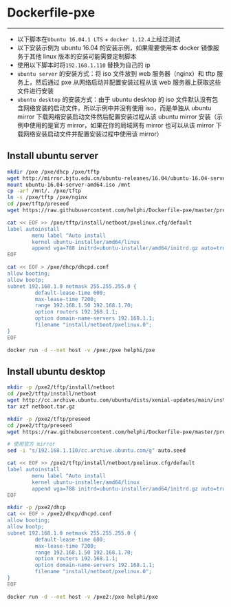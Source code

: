 # Dockerfile-pxe
--------------------

- 以下脚本在`Ubuntu 16.04.1 LTS` + `docker 1.12.4`上经过测试
- 以下安装示例为 ubuntu 16.04 的安装示例，如果需要使用本 docker 镜像服务于其他 linux 版本的安装可能需要定制脚本
- 使用以下脚本时将`192.168.1.110` 替换为自己的 ip 
- `ubuntu server` 的安装方式：将 iso 文件放到 web 服务器（nginx）和 tftp 服务上，然后通过 pxe 从网络启动并配置安装过程从该 web 服务器上获取这些文件进行安装
- `ubuntu desktop` 的安装方式：由于 ubuntu desktop 的 iso 文件默认没有包含网络安装的启动文件，所以示例中并没有使用 iso，而是单独从 ubuntu mirror 下载网络安装启动文件然后配置安装过程从该 ubuntu mirror 安装（示例中使用的是官方 mirror，如果在你的局域网有 mirror 也可以从该 mirror 下载网络安装启动文件并配置安装过程中使用该 mirror） 

## Install ubuntu server
```bash
mkdir /pxe /pxe/dhcp /pxe/tftp 
wget http://mirror.bjtu.edu.cn/ubuntu-releases/16.04/ubuntu-16.04-server-amd64.iso
mount ubuntu-16.04-server-amd64.iso /mnt
cp -arf /mnt/. /pxe/tftp
ln -s /pxe/tftp /pxe/nginx
cd /pxe/tftp/preseed
wget https://raw.githubusercontent.com/helphi/Dockerfile-pxe/master/preseed/auto.seed

cat << EOF >> /pxe/tftp/install/netboot/pxelinux.cfg/default
label autoinstall
        menu label ^Auto install
        kernel ubuntu-installer/amd64/linux
        append vga=788 initrd=ubuntu-installer/amd64/initrd.gz auto=true preseed/url=tftp://192.168.1.110/preseed/auto.seed priority=critical ---
EOF

cat << EOF > /pxe/dhcp/dhcpd.conf
allow booting;
allow bootp;
subnet 192.168.1.0 netmask 255.255.255.0 {
         default-lease-time 600;
         max-lease-time 7200;
         range 192.168.1.50 192.168.1.70;
         option routers 192.168.1.1;
         option domain-name-servers 192.168.1.1;
         filename "install/netboot/pxelinux.0";
}
EOF

docker run -d --net host -v /pxe:/pxe helphi/pxe 
```

## Install ubuntu desktop
```bash
mkdir -p /pxe2/tftp/install/netboot
cd /pxe2/tftp/install/netboot
wget http://cc.archive.ubuntu.com/ubuntu/dists/xenial-updates/main/installer-amd64/current/images/netboot/netboot.tar.gz
tar xzf netboot.tar.gz

mkdir -p /pxe2/tftp/preseed
cd /pxe2/tftp/preseed
wget https://raw.githubusercontent.com/helphi/Dockerfile-pxe/master/preseed/auto.seed

# 使用官方 mirror
sed -i "s/192.168.1.110/cc.archive.ubuntu.com/g" auto.seed

cat << EOF >> /pxe2/tftp/install/netboot/pxelinux.cfg/default
label autoinstall
        menu label ^Auto install
        kernel ubuntu-installer/amd64/linux
        append vga=788 initrd=ubuntu-installer/amd64/initrd.gz auto=true preseed/url=tftp://192.168.1.110/preseed/auto.seed priority=critical ---
EOF

mkdir -p /pxe2/dhcp
cat << EOF > /pxe2/dhcp/dhcpd.conf
allow booting;
allow bootp;
subnet 192.168.1.0 netmask 255.255.255.0 {
         default-lease-time 600;
         max-lease-time 7200;
         range 192.168.1.50 192.168.1.70;
         option routers 192.168.1.1;
         option domain-name-servers 192.168.1.1;
         filename "install/netboot/pxelinux.0";
}
EOF

docker run -d --net host -v /pxe2:/pxe helphi/pxe
```
